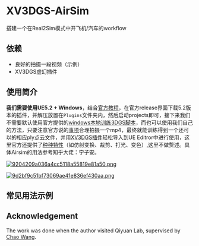 # XV3DGS-AirSim
搭建一个在Real2Sim模式中开飞机/汽车的workflow

## 依赖
- 良好的拍摄一段视频（示例）
- XV3DGS虚幻插件


## 使用简介
**我们需要使用UE5.2 + Windows**，结合[官方教程](https://github.com/xverse-engine/XV3DGS-UEPlugin?tab=readme-ov-file#plugin-download)，在官方release界面下载5.2版本的插件，并解压放置在`Plugins`文件夹内，然后启动projects即可，接下来我们不需要默认使用官方提供的[windows本地训练3DGS脚本](https://github.com/xverse-engine/XV3DGS-UEPlugin?tab=readme-ov-file#local-training-on-windows-platform)，而也可以使用我们自己的方法，只要注意官方说的[事项](https://github.com/xverse-engine/XV3DGS-UEPlugin/blob/main/Media/CaptureDOC_CN.md)合理拍摄一个mp4，最终就能训练得到一个还可以的相应ply点云文件，并用[XV3DGS插件](https://github.com/xverse-engine/XV3DGS-UEPlugin?tab=readme-ov-file#import-your-guassian-splatting-model)轻松导入到UE Editror中进行使用，这里官方还提供了[种种特性](https://github.com/xverse-engine/XV3DGS-UEPlugin?tab=readme-ov-file#feature-introduction)（如仿射变换、裁剪、打光、变色）,这里不做赘述。具体Airsim的用法参考知乎大佬：宁子安。

[![9204209a036a4cc5118a55819e81a50.png](https://i.postimg.cc/pyMNxC7M/9204209a036a4cc5118a55819e81a50.png)](https://postimg.cc/YLRDz6Md)

[![9d2bf9c51bf73069ae41e836ef430aa.png](https://i.postimg.cc/QC2DChFP/9d2bf9c51bf73069ae41e836ef430aa.png)](https://postimg.cc/RJLybrQQ)

## 常见用法示例


## Acknowledgement
The work was done when the author visited Qiyuan Lab, supervised by [Chao Wang](https://scholar.google.com/citations?user=qmDGt-kAAAAJ&hl=zh-CN).